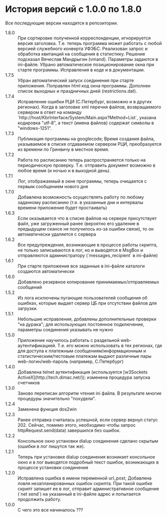 # История версий с 1.0.0 по 1.8.0

Все последующие версии находятся в репозитории.

<dl>
<dt>1.8.0</dt>
<dd>При сортировке полученной корреспонденции, игнорируется версия заголовка. 
Т.е. теперь программа может работать с любой версией служебного конверта 
УФЭБС.  
Реализован запрос и обработка квитанций на сообщения в статистику. 
Решение подсказал Вячеслав Мандрыгин (vmand). Параметры задаются в ini-файле.  
Убрано автоматическое позиционирование окна при старте программы.  
Исправления в коде и в документации.</dd>
<dt>1.7.5</dt>
<dd>Убран автоматический запуск соединения при старте приложения. 
Поправлен html код окна программы. Дополнен список выходных и праздничных дней 
(restrictions.dat).</dd>
<dt>1.7.4</dt>
<dd>Исправление ошибки РЦИ (С.Петербург, возможно и в других регионах). 
Когда в заголовке xml перечня файлов, возвращаемого сервером в ответ 
на команду `http://host/KbrInterface/System/Main.aspx?Method=List`, 
указана кодировка "utf-8", а текст (имена файлов) содержат символы в 
"windows-1251".</dd>
<dt>1.7.3</dt>
<dd>Публикация программы на googlecode;
Время создания файла, указываемое в списке отдаваемом сервером РЦИ, 
преобразуется из времени по Гринвичу в местное время.</dd>
<dt>1.7.2</dt>
<dd>Работа по расписанию теперь распространяется только на периодическую 
проверку. Т.е. отправить документ возможно в любое время (и ночью и в выходной 
день).</dd>
<dt>1.7.1</dt>
<dd>Лог, отображаемый в окне программы, теперь очищается с первым сообщением 
нового дня</dd>
<dt>1.7.0</dt>
<dd>Добавлена возможность осуществлять работу по любому заданному расписанию 
(т.е. в указанные дни и интервалы времени приложение будет простаивать)</dd>
<dt>1.6.3</dt>
<dd>Если оказывается что в списке файлов на сервере присутствует файл, 
уже загруженный ранее (вероятно его удаление в предыдущем сеансе не получилось 
из-за ошибки связи), то он автоматически удаляется с сервера</dd>
<dt>1.6.2</dt>
<dd>Все предупреждения, возникающие в процессе работы скрипта, не только 
записываются в лог, но и выводятся в MsgBox и отправляются администратору 
(`messages_recipient` в ini-файле)</dd>
<dt>1.6.1</dt>
<dd>При старте приложения все заданные в ini-файле каталоги создаются 
автоматически</dd>
<dt>1.6.0</dt>
<dd>Добавлено резервное копирование принимаемых/отправляемых сообщений</dd>
<dt>1.5.2</dt>
<dd>Из лога исключены пугающие пользователей сообщения об ошибках, которые 
выдает сервер ЦБ при отсутствии файлов для загрузки.</dd>
<dt>1.5.1</dt>
<dd>Небольшие исправления, добавлены дополнительные проверки "на дурака";
для использующих постоянное подключение, параметры соединения указывать 
не нужно</dd>
<dt>1.5.0</dt>
<dd>Приложение научилось работать с раздельной web-аутентификацией. 
Т.е. его можно использовать в тех регионах, где для доступа к платежным 
сообщениям/информационным и статистическим/тестовым платежам выдают различные 
пары web-логин/web-пароль (например, С.Петербург)</dd>
<dt>1.4.0</dt>
<dd>Добавлена telnet аутентификация (используется 
[w3Sockets ActiveX](http://tech.dimac.net/)); 
изменена процедура запуска счетчиков</dd>
<dt>1.3.0</dt>
<dd>Заново переписан алгоритм чтения ini файла. В результате многие процедуры 
значительно "похудели".</dd>
<dt>1.2.4</dt>
<dd>Заменена функция dos2win</dd>
<dt>1.2.3</dt>
<dd>Ранее отправка считалась успешной, если сервер вернул статус 202. Сейчас, 
помимо этого, необходимо чтобы запрос httpRequest.send(data) завершился без 
ошибок.</dd>
<dt>1.2.2</dt>
<dd>Консольное окно установки dialup соединения сделано скрытым (ошибки в лог 
пишутся так же).</dd>
<dt>1.2.1</dt>
<dd>Теперь при установке dialup соединения возникает консольное окно и в лог 
выводятся подробный текст ошибок, возникающих в процессе установки 
соединения</dd>
<dt>1.2.0</dt>
<dd>Исправлена ошибка в имени переменной url_post;  
Добавлена ловля незапланированных ошибок скрипта. При такой ошибке скрипт 
запишет ее в лог, отправит административное сообщение (`net send`) на 
указанный в ini-файле адрес и попытается продолжить работу.</dd>
<dt>1.0.0</dt>
<dd>С чего это все начиналось ???</dd>
</dl>
